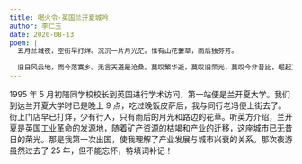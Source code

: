 ```yaml
---
title: 喝火令·英国兰开夏城吟
author: 李仁玉
date: 2020-08-13
poem: |
  五月兰城夜，空街早打烊。沉沉一片月光茫。惟有山花萋草，雨后独芬芳。

  旧日风云地，而今落寞乡。无言天道是沧桑。莫叹繁华逝，莫叹旧荣光，莫叹今非昔比，崛起正东方。
---
```


1995 年 5 月初陪同学校校长到英国进行学术访问，第一站便是兰开夏大学。我们到达兰开夏大学时已是晚上 9 点，吃过晚饭皮萨后，我与同行老冯便上街去了。街上门店早已打烊，少有行人，只有雨后的月光和路边的花草。听英方介绍，兰开夏是英国工业革命的发源地，随着矿产资源的枯竭和产业的迁移，这座城市已无昔日的荣光。那是我第一次出国，使我理解了产业发展与城市兴衰的关系。那次夜游虽然过去了 25 年，但不能忘怀，特填词补记！
